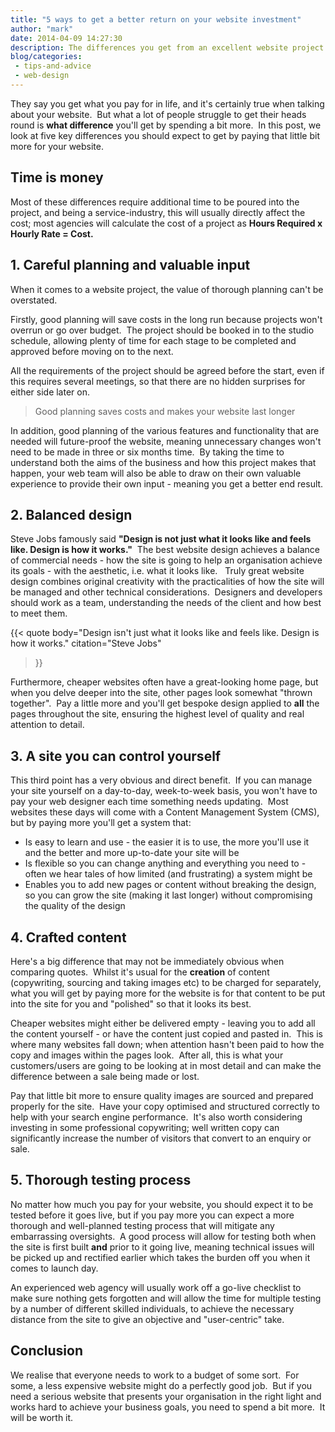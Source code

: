 ```yaml
---
title: "5 ways to get a better return on your website investment"
author: "mark"
date: 2014-04-09 14:27:30
description: The differences you get from an excellent website project - and why you should make sure you get them
blog/categories: 
 - tips-and-advice
 - web-design
---
```


They say you get what you pay for in life, and it's certainly true when talking about your website.  But what a lot of people struggle to get their heads round is __what difference__ you'll get by spending a bit more.  In this post, we look at five key differences you should expect to get by paying that little bit more for your website.

## Time is money

Most of these differences require additional time to be poured into the project, and being a service-industry, this will usually directly affect the cost; most agencies will calculate the cost of a project as __Hours Required x Hourly Rate = Cost.__

## 1. Careful planning and valuable input

When it comes to a website project, the value of thorough planning can't be overstated.

Firstly, good planning will save costs in the long run because projects won't overrun or go over budget.  The project should be booked in to the studio schedule, allowing plenty of time for each stage to be completed and approved before moving on to the next.

All the requirements of the project should be agreed before the start, even if this requires several meetings, so that there are no hidden surprises for either side later on.

> Good planning saves costs and makes your website last longer

In addition, good planning of the various features and functionality that are needed will future-proof the website, meaning unnecessary changes won't need to be made in three or six months time.  By taking the time to understand both the aims of the business and how this project makes that happen, your web team will also be able to draw on their own valuable experience to provide their own input - meaning you get a better end result.

## 2. Balanced design

Steve Jobs famously said __"Design is not just what it looks like and feels like. Design is how it works."__  The best website design achieves a balance of commercial needs - how the site is going to help an organisation achieve its goals - with the aesthetic, i.e. what it looks like.   Truly great website design combines original creativity with the practicalities of how the site will be managed and other technical considerations.  Designers and developers should work as a team, understanding the needs of the client and how best to meet them.

{{< quote
	body="Design isn't just what it looks like and feels like. Design is how it works."
	citation="Steve Jobs"
>}}

Furthermore, cheaper websites often have a great-looking home page, but when you delve deeper into the site, other pages look somewhat "thrown together".  Pay a little more and you'll get bespoke design applied to __all__ the pages throughout the site, ensuring the highest level of quality and real attention to detail.

## 3. A site you can control yourself

This third point has a very obvious and direct benefit.  If you can manage your site yourself on a day-to-day, week-to-week basis, you won't have to pay your web designer each time something needs updating.  Most websites these days will come with a Content Management System (CMS), but by paying more you'll get a system that:

- Is easy to learn and use - the easier it is to use, the more you'll use it and the better and more up-to-date your site will be
- Is flexible so you can change anything and everything you need to - often we hear tales of how limited (and frustrating) a system might be
- Enables you to add new pages or content without breaking the design, so you can grow the site (making it last longer) without compromising the quality of the design



## 4. Crafted content

Here's a big difference that may not be immediately obvious when comparing quotes.  Whilst it's usual for the __creation__ of content (copywriting, sourcing and taking images etc) to be charged for separately, what you will get by paying more for the website is for that content to be put into the site for you and "polished" so that it looks its best.

Cheaper websites might either be delivered empty - leaving you to add all the content yourself - or have the content just copied and pasted in.  This is where many websites fall down; when attention hasn't been paid to how the copy and images within the pages look.  After all, this is what your customers/users are going to be looking at in most detail and can make the difference between a sale being made or lost.

Pay that little bit more to ensure quality images are sourced and prepared properly for the site.  Have your copy optimised and structured correctly to help with your search engine performance.  It's also worth considering investing in some professional copywriting; well written copy can significantly increase the number of visitors that convert to an enquiry or sale.

## 5. Thorough testing process

No matter how much you pay for your website, you should expect it to be tested before it goes live, but if you pay more you can expect a more thorough and well-planned testing process that will mitigate any embarrassing oversights.  A good process will allow for testing both when the site is first built __and__ prior to it going live, meaning technical issues will be picked up and rectified earlier which takes the burden off you when it comes to launch day.

An experienced web agency will usually work off a go-live checklist to make sure nothing gets forgotten and will allow the time for multiple testing by a number of different skilled individuals, to achieve the necessary distance from the site to give an objective and "user-centric" take.

## Conclusion

We realise that everyone needs to work to a budget of some sort.  For some, a less expensive website might do a perfectly good job.  But if you need a serious website that presents your organisation in the right light and works hard to achieve your business goals, you need to spend a bit more.  It will be worth it.


